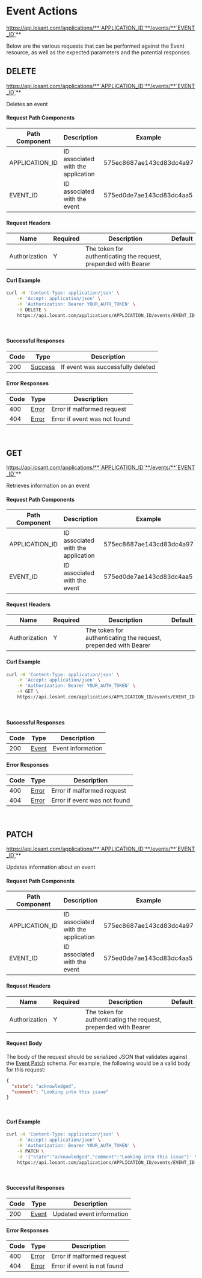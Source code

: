 # Event Actions

https://api.losant.com/applications/**`APPLICATION_ID`**/events/**`EVENT_ID`**

Below are the various requests that can be performed against the
Event resource, as well as the expected
parameters and the potential responses.

## DELETE

https://api.losant.com/applications/**`APPLICATION_ID`**/events/**`EVENT_ID`**

Deletes an event

#### Request Path Components

| Path Component | Description | Example |
| -------------- | ----------- | ------- |
| APPLICATION_ID | ID associated with the application | 575ec8687ae143cd83dc4a97 |
| EVENT_ID | ID associated with the event | 575ed0de7ae143cd83dc4aa5 |

#### Request Headers

| Name | Required | Description | Default |
| ---- | -------- | ----------- | ------- |
| Authorization | Y | The token for authenticating the request, prepended with Bearer | |

#### Curl Example

```bash
curl -H 'Content-Type: application/json' \
    -H 'Accept: application/json' \
    -H 'Authorization: Bearer YOUR_AUTH_TOKEN' \
    -X DELETE \
    https://api.losant.com/applications/APPLICATION_ID/events/EVENT_ID
```
<br/>

#### Successful Responses

| Code | Type | Description |
| ---- | ---- | ----------- |
| 200 | [Success](schemas.md#success) | If event was successfully deleted |

#### Error Responses

| Code | Type | Description |
| ---- | ---- | ----------- |
| 400 | [Error](schemas.md#error) | Error if malformed request |
| 404 | [Error](schemas.md#error) | Error if event was not found |

<br/>

## GET

https://api.losant.com/applications/**`APPLICATION_ID`**/events/**`EVENT_ID`**

Retrieves information on an event

#### Request Path Components

| Path Component | Description | Example |
| -------------- | ----------- | ------- |
| APPLICATION_ID | ID associated with the application | 575ec8687ae143cd83dc4a97 |
| EVENT_ID | ID associated with the event | 575ed0de7ae143cd83dc4aa5 |

#### Request Headers

| Name | Required | Description | Default |
| ---- | -------- | ----------- | ------- |
| Authorization | Y | The token for authenticating the request, prepended with Bearer | |

#### Curl Example

```bash
curl -H 'Content-Type: application/json' \
    -H 'Accept: application/json' \
    -H 'Authorization: Bearer YOUR_AUTH_TOKEN' \
    -X GET \
    https://api.losant.com/applications/APPLICATION_ID/events/EVENT_ID
```
<br/>

#### Successful Responses

| Code | Type | Description |
| ---- | ---- | ----------- |
| 200 | [Event](schemas.md#event) | Event information |

#### Error Responses

| Code | Type | Description |
| ---- | ---- | ----------- |
| 400 | [Error](schemas.md#error) | Error if malformed request |
| 404 | [Error](schemas.md#error) | Error if event was not found |

<br/>

## PATCH

https://api.losant.com/applications/**`APPLICATION_ID`**/events/**`EVENT_ID`**

Updates information about an event

#### Request Path Components

| Path Component | Description | Example |
| -------------- | ----------- | ------- |
| APPLICATION_ID | ID associated with the application | 575ec8687ae143cd83dc4a97 |
| EVENT_ID | ID associated with the event | 575ed0de7ae143cd83dc4aa5 |

#### Request Headers

| Name | Required | Description | Default |
| ---- | -------- | ----------- | ------- |
| Authorization | Y | The token for authenticating the request, prepended with Bearer | |

#### Request Body

The body of the request should be serialized JSON that validates against
the [Event Patch](schemas.md#event-patch) schema.  For example, the following would be a
valid body for this request:

```json
{
  "state": "acknowledged",
  "comment": "Looking into this issue"
}
```
<small><br/></small>

#### Curl Example

```bash
curl -H 'Content-Type: application/json' \
    -H 'Accept: application/json' \
    -H 'Authorization: Bearer YOUR_AUTH_TOKEN' \
    -X PATCH \
    -d '{"state":"acknowledged","comment":"Looking into this issue"}' \
    https://api.losant.com/applications/APPLICATION_ID/events/EVENT_ID
```
<br/>

#### Successful Responses

| Code | Type | Description |
| ---- | ---- | ----------- |
| 200 | [Event](schemas.md#event) | Updated event information |

#### Error Responses

| Code | Type | Description |
| ---- | ---- | ----------- |
| 400 | [Error](schemas.md#error) | Error if malformed request |
| 404 | [Error](schemas.md#error) | Error if event is not found |

<br/>

